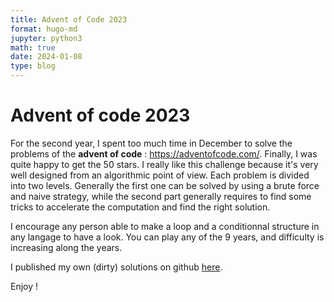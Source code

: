```yaml
---
title: Advent of Code 2023
format: hugo-md
jupyter: python3
math: true
date: 2024-01-08
type: blog
---
```


# Advent of code 2023

For the second year, I spent too much time in December to solve the problems of
the **advent of code** : https://adventofcode.com/. Finally, I was quite happy to
get the 50 stars. I really like this challenge because it's very well designed
from an algorithmic point of view. Each problem is divided into two
levels. Generally the first one can be solved by using a brute force and naive
strategy, while the second part generally requires to find some tricks to
accelerate the computation and find the right solution. 

I encourage any person able to make a loop and a conditionnal structure in any
langage to have a look. You can play any of the 9 years, and difficulty is
increasing along the years.

I published my own (dirty) solutions on github
[here](https://github.com/bgauzere/adventofcode).

Enjoy !
